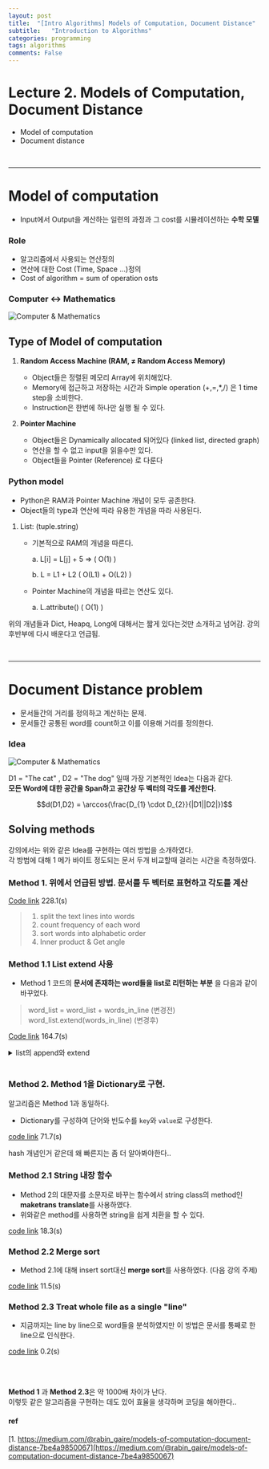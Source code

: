 ```yaml
---
layout: post
title:  "[Intro Algorithms] Models of Computation, Document Distance"
subtitle:   "Introduction to Algorithms"
categories: programming
tags: algorithms
comments: False
---
```


# Lecture 2. Models of Computation, Document Distance

- Model of computation
- Document distance

<br/>

---

# Model of computation

- Input에서 Output을 계산하는 일련의 과정과 그 cost를 시뮬레이션하는 **수학 모델**

### Role

- 알고리즘에서 사용되는 연산정의
- 연산에 대한 Cost (Time, Space ...)정의
- Cost of algorithm = sum of operation osts

### **Computer ↔ Mathematics**


![Computer & Mathematics](https://swha0105.github.io/assets/intro_algorithm/image/lec2_1.png)  


## Type of Model of computation

1. **Random Access Machine (RAM, ≠ Random Access Memory)**
    - Object들은 정렬된 메모리 Array에 위치해있다.
    - Memory에 접근하고 저장하는 시간과 Simple operation (+,=,*,/) 은 1 time step을 소비한다.
    - Instruction은 한번에 하나만 실행 될 수 있다.

2. **Pointer Machine**
    - Object들은 Dynamically allocated 되어있다 (linked list, directed graph)
    - 연산을 할 수 없고 input을 읽을수만 있다.
    - Object들을 Pointer (Reference) 로 다룬다

### **Python model**

- Python은 RAM과 Pointer Machine 개념이 모두 공존한다.
- Object들의 type과 연산에 따라 유용한 개념을 따라 사용된다.

1. List: (tuple.string)
    - 기본적으로 RAM의 개념을 따른다.

        a. L[i] = L[j] + 5 ⇒ ( O(1) )

        b. L = L1 + L2 (  O(L1) + O(L2) )

    - Pointer Machine의 개념을 따르는 연산도 있다.

        a. L.attribute()   ( O(1) ) 

위의 개념들과 Dict, Heapq, Long에 대해서는 짧게 있다는것만 소개하고 넘어감. 강의 후반부에 다시 배운다고 언급됨.

<br/>

---


# Document Distance problem

- 문서들간의 거리를 정의하고 계산하는 문제.
- 문서들간 공통된 word를 count하고 이를 이용해 거리를 정의한다.

### Idea

![Computer & Mathematics](https://swha0105.github.io/assets/intro_algorithm/image/lec2_2.png)  


D1 = "The cat" , D2 = "The dog" 일때 가장 기본적인 Idea는 다음과 같다.   
**모든 Word에 대한 공간을 Span하고 공간상 두 벡터의 각도를 계산한다.**

$$d(D1,D2) = \arccos(\frac{D_{1} \cdot D_{2}}{|D1||D2|})$$



## Solving methods

강의에서는 위와 같은 Idea를 구현하는 여러 방법을 소개하였다.  
각 방법에 대해 1 메가 바이트 정도되는 문서 두개 비교할때 걸리는 시간을 측정하였다.   


### Method 1. 위에서 언급된 방법. 문서를 두 벡터로 표현하고 각도를 계산 
[Code link](https://swha0105.github.io/assets/intro_algorithm/material/docdist1.py)   228.1(s)
> 1. split the text lines into words
> 2. count frequency of each word
> 3. sort words into alphabetic order
> 4. Inner product & Get angle

### Method 1.1 List extend 사용
 
- Method 1 코드의 **문서에 존재하는 word들을 list로 리턴하는 부분** 을 다음과 같이 바꾸었다. 

> word_list = word_list + words_in_line (변경전)  
> word_list.extend(words_in_line)  (변경후)  

 [Code link](https://swha0105.github.io/assets/intro_algorithm/material/docdist2.py)   164.7(s)

<details>    
<summary> list의 append와 extend </summary>
<div markdown="1">   

![Computer & Mathematics](https://swha0105.github.io/assets/intro_algorithm/image/lec2_3.png)  
append는 x 그 자체를 원소로 넣고 extend는 iterable의 각 항목들을 넣음

[출처](https://m.blog.naver.com/wideeyed/221541104629)

</div>
</details>

<br/>

### Method 2. Method 1을 Dictionary로 구현. 

알고리즘은 Method 1과 동일하다.  
- Dictionary를 구성하여 단어와 빈도수를 `key`와 `value`로 구성한다.  

[code link](https://swha0105.github.io/assets/intro_algorithm/material/docdist4.py) 71.7(s)

hash 개념인거 같은데 왜 빠른지는 좀 더 알아봐야한다..

### Method 2.1 String 내장 함수

- Method 2의 대문자를 소문자로 바꾸는 함수에서 string class의 method인 **maketrans** **translate**를 사용하였다.
- 위와같은 method를 사용하면 string을 쉽게 치환을 할 수 있다.

[code link](https://swha0105.github.io/assets/intro_algorithm/material/docdist5.py) 18.3(s)

### Method 2.2 Merge sort

- Method 2.1에 대해 insert sort대신 **merge sort**를 사용하였다. (다음 강의 주제)

[code link](https://swha0105.github.io/assets/intro_algorithm/material/docdist6.py) 11.5(s)

### Method 2.3 Treat whole file as a single "line"

- 지금까지는 line by line으로 word들을 분석하였지만 이 방법은 문서를 통째로 한 line으로 인식한다.

[code link](https://swha0105.github.io/assets/intro_algorithm/material/docdist8.py) 0.2(s)

<br/>
<br/>

**Method 1** 과 **Method 2.3**은 약 1000배 차이가 난다.  
이렇듯 같은 알고리즘을 구현하는 데도 있어 효율을 생각하며 코딩을 해야한다..

#### ref 

[1. https://medium.com/@rabin_gaire/models-of-computation-document-distance-7be4a9850067](https://medium.com/@rabin_gaire/models-of-computation-document-distance-7be4a9850067)



<script>
MathJax.Hub.Queue(["Typeset",MathJax.Hub]);
</script>

<script>
MathJax = {
  tex: {
    inlineMath: [['$', '$'], ['\\(', '\\)']]
  },
  svg: {
    fontCache: 'global'
  }
};
</script>
<script type="text/javascript" id="MathJax-script" async
  src="https://cdn.jsdelivr.net/npm/mathjax@3/es5/tex-svg.js">
</script>
